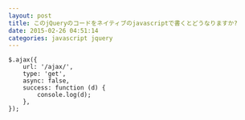 ```yaml
---
layout: post
title: このjQueryのコードをネイティブのjavascriptで書くとどうなりますか?
date: 2015-02-26 04:51:14
categories: javascript jquery
---
```

<!-- {% raw %} -->
<pre><code>$.ajax({
    url: '/ajax/',
    type: 'get',
    async: false,
    success: function (d) {
        console.log(d);
    },
});
</code></pre>
<!-- {% endraw %} -->
